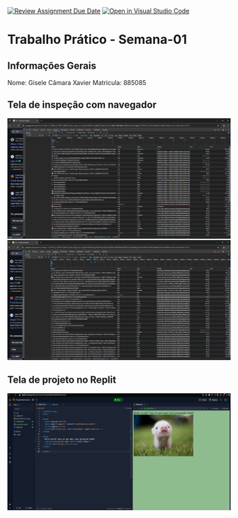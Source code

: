 [![Review Assignment Due Date](https://classroom.github.com/assets/deadline-readme-button-22041afd0340ce965d47ae6ef1cefeee28c7c493a6346c4f15d667ab976d596c.svg)](https://classroom.github.com/a/Ue6hVgM5)
[![Open in Visual Studio Code](https://classroom.github.com/assets/open-in-vscode-2e0aaae1b6195c2367325f4f02e2d04e9abb55f0b24a779b69b11b9e10269abc.svg)](https://classroom.github.com/online_ide?assignment_repo_id=18197986&assignment_repo_type=AssignmentRepo)
# Trabalho Prático - Semana-01

## Informações Gerais
Nome: Gisele Câmara Xavier
Matricula: 885085

## Tela de inspeção com navegador
![alt text](image-4.png)![alt text](image-2.png)

## Tela de projeto no Replit
![alt text](image.png)
